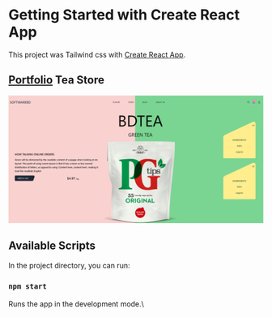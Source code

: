 # Getting Started with Create React App

This project was Tailwind css with [Create React App](https://github.com/facebook/create-react-app).

## [Portfolio](https://github.com/mizanurhasan0/react/tree/main/portfolio2) Tea Store 
![Home page](./src/assets/full_screen_short.PNG "Info page")

## Available Scripts

In the project directory, you can run:

### `npm start`

Runs the app in the development mode.\


